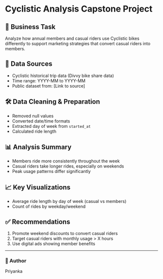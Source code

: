 # Cyclistic Analysis Capstone Project

## 📌 Business Task
Analyze how annual members and casual riders use Cyclistic bikes differently to support marketing strategies that convert casual riders into members.

## 📂 Data Sources
- Cyclistic historical trip data (Divvy bike share data)
- Time range: YYYY-MM to YYYY-MM
- Public dataset from: [Link to source]

## 🛠️ Data Cleaning & Preparation
- Removed null values
- Converted date/time formats
- Extracted day of week from `started_at`
- Calculated ride length

## 📊 Analysis Summary
- Members ride more consistently throughout the week
- Casual riders take longer rides, especially on weekends
- Peak usage patterns differ significantly

## 📈 Key Visualizations
- Average ride length by day of week (casual vs members)
- Count of rides by weekday/weekend

## ✅ Recommendations
1. Promote weekend discounts to convert casual riders
2. Target casual riders with monthly usage > X hours
3. Use digital ads showing member benefits

---

### 📎 Author
Priyanka
